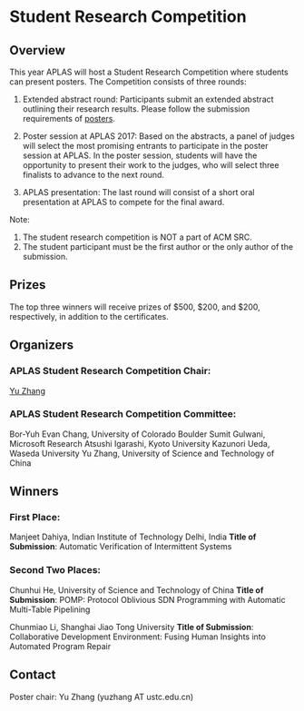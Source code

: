 # Student Research Competition

## Overview
This year APLAS will host a Student Research Competition where students 
can present posters. The Competition consists of three rounds:

1) Extended abstract round: Participants submit an extended abstract 
outlining their research results. Please follow the submission 
requirements of [posters](posters.html).

2) Poster session at APLAS 2017: Based on the abstracts, a panel of 
judges will select the most promising entrants to participate in the 
poster session at APLAS. In the poster session, students will have the 
opportunity to present their work to the judges, who will select three 
finalists to advance to the next round.

3) APLAS presentation: The last round will consist of a short oral 
presentation at APLAS to compete for the final award.

Note: 
1) The student research competition is NOT a part of ACM SRC.
2) The student participant must be the first author or the only author
of the submission.


## Prizes
The top three winners will receive prizes of $500, $200, and $200, respectively, in addition to the certificates.

## Organizers
### APLAS Student Research Competition Chair:
[Yu Zhang](http://staff.ustc.edy.cn/~yuzhang)

### APLAS Student Research Competition Committee:
Bor-Yuh Evan Chang,	University of Colorado Boulder
Sumit Gulwani,	Microsoft Research
Atsushi Igarashi,	Kyoto University
Kazunori Ueda,	Waseda University
Yu Zhang, University of Science and Technology of China

## Winners
### First Place:
Manjeet Dahiya, Indian Institute of Technology Delhi, India
**Title of Submission**: Automatic Verification of Intermittent Systems

### Second Two Places:
Chunhui He, University of Science and Technology of China
**Title of Submission**: POMP: Protocol Oblivious SDN Programming with Automatic Multi-Table Pipelining

Chunmiao Li, Shanghai Jiao Tong University
**Title of Submission**: Collaborative Development Environment: Fusing Human Insights into Automated Program Repair

## Contact
Poster chair: Yu Zhang (yuzhang AT ustc.edu.cn)
